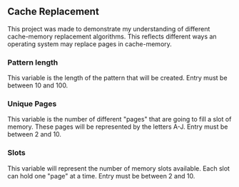 ## Cache Replacement

This project was made to demonstrate my understanding of different cache-memory replacement algorithms. This reflects different ways an operating system may replace pages in cache-memory.

### Pattern length
This variable is the length of the pattern that will be created. Entry must be between 10 and 100.

### Unique Pages
This variable is the number of different "pages" that are going to fill a slot of memory. These pages will be represented by the letters A-J. Entry must be between 2 and 10.

### Slots
This variable will represent the number of memory slots available. Each slot can hold one "page" at a time. Entry must be between 2 and 10.
